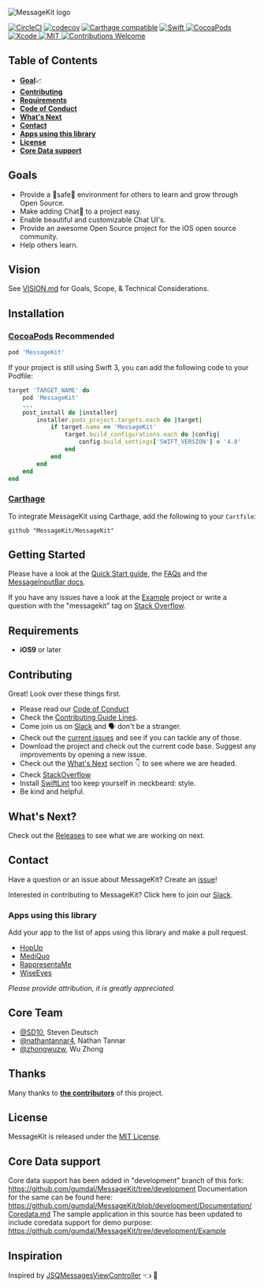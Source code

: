 <p>
  <img src="https://raw.githubusercontent.com/MessageKit/MessageKit/master/Assets/mklogo.png" title="MessageKit logo">
</p>

[![CircleCI](https://circleci.com/gh/MessageKit/MessageKit.svg?style=svg)](https://circleci.com/gh/MessageKit/MessageKit)
[![codecov](https://codecov.io/gh/MessageKit/MessageKit/branch/master/graph/badge.svg)](https://codecov.io/gh/MessageKit/MessageKit)
[![Carthage compatible](https://img.shields.io/badge/Carthage-compatible-4BC51D.svg?style=flat)](https://github.com/Carthage/Carthage)
<a href="https://swift.org">
 <img src="https://img.shields.io/badge/Swift-4-orange.svg"
      alt="Swift" />
</a>
<a href="https://cocoapods.org/">
  <img src="https://cocoapod-badges.herokuapp.com/v/MessageKit/badge.png"
      alt="CocoaPods">
</a>
<a href="https://developer.apple.com/xcode">
  <img src="https://img.shields.io/badge/Xcode-9-blue.svg"
      alt="Xcode">
</a>
<a href="https://opensource.org/licenses/MIT">
  <img src="https://img.shields.io/badge/License-MIT-red.svg"
      alt="MIT">
</a>
<a href="https://github.com/MessageKit/MessageKit/issues">
   <img src="https://img.shields.io/badge/contributions-welcome-brightgreen.svg?style=flat"
        alt="Contributions Welcome">
</a>

## Table of Contents

* [**Goal**](#goals)📈
* [**Contributing**](#contributing)
* [**Requirements**](#requirements)
* [**Code of Conduct**](https://github.com/MessageKit/MessageKit/blob/master/CODE_OF_CONDUCT.md)
* [**What's Next**](#whats-next)
* [**Contact**](#contact)
* [**Apps using this library**](#apps-using-this-library)
* [**License**](#license)
* [**Core Data support**](#coredata)


## Goals

- Provide a :rotating_light:safe:rotating_light: environment for others to learn and grow through Open Source.
- Make adding Chat:speech_balloon: to a project easy.
- Enable beautiful and customizable Chat UI's.
- Provide an awesome Open Source project for the iOS open source community.
- Help others learn.

## Vision
See [VISION.md](https://github.com/MessageKit/MessageKit/blob/master/VISION.md) for Goals, Scope, & Technical Considerations.


## Installation
### [CocoaPods](https://cocoapods.org/) **Recommended**
````ruby
pod 'MessageKit'
````

If your project is still using Swift 3, you can add the following code to your Podfile:

````ruby
target 'TARGET_NAME' do
    pod 'MessageKit'
    ...
    post_install do |installer|
        installer.pods_project.targets.each do |target|
            if target.name == 'MessageKit'
                target.build_configurations.each do |config|
                    config.build_settings['SWIFT_VERSION'] = '4.0'
                end
            end
        end
    end
end
````

### [Carthage](https://github.com/Carthage/Carthage)

To integrate MessageKit using Carthage, add the following to your `Cartfile`:

````
github "MessageKit/MessageKit"
````

## Getting Started

Please have a look at the [Quick Start guide](https://github.com/MessageKit/MessageKit/blob/master/Documentation/QuickStart.md), the [FAQs](https://github.com/MessageKit/MessageKit/blob/master/Documentation/FAQs.md) and the [MessageInputBar docs](https://github.com/MessageKit/MessageKit/blob/master/Documentation/MessageInputBar.md).

If you have any issues have a look at the [Example](https://github.com/MessageKit/MessageKit/tree/master/Example) project or write a question with the "messagekit" tag on [Stack Overflow](https://stackoverflow.com/questions/tagged/messagekit).


## Requirements

- **iOS9** or later


## Contributing

Great! Look over these things first.
- Please read our [Code of Conduct](https://github.com/MessageKit/MessageKit/blob/master/CODE_OF_CONDUCT.md)
- Check the [Contributing Guide Lines](https://github.com/MessageKit/MessageKit/blob/master/CONTRIBUTING.md).
- Come join us on [Slack](https://join.slack.com/t/messagekit/shared_invite/MjI4NzIzNzMyMzU0LTE1MDMwODIzMDUtYzllYzIyNTU4MA) and 🗣 don't be a stranger. 
- Check out the [current issues](https://github.com/MessageKit/MessageKit/issues) and see if you can tackle any of those. 
- Download the project and check out the current code base. Suggest any improvements by opening a new issue. 
- Check out the [What's Next](#whats-next) section :point_down: to see where we are headed.
- Check [StackOverflow](https://stackoverflow.com/questions/tagged/messagekit)
- Install [SwiftLint](https://github.com/realm/SwiftLint) too keep yourself in :neckbeard: style. 
- Be kind and helpful.  


## What's Next?

Check out the [Releases](https://github.com/MessageKit/MessageKit/releases) to see what we are working on next.

## Contact

Have a question or an issue about MessageKit? Create an [issue](https://github.com/MessageKit/MessageKit/issues/new)!

Interested in contributing to MessageKit? Click here to join our [Slack](https://join.slack.com/t/messagekit/shared_invite/MjI4NzIzNzMyMzU0LTE1MDMwODIzMDUtYzllYzIyNTU4MA).

### Apps using this library

Add your app to the list of apps using this library and make a pull request.

- [HopUp](https://itunes.apple.com/us/app/hopup-airsoft-community/id1128903141?mt=8)
- [MediQuo](https://www.mediquo.com)
- [RappresentaMe](https://itunes.apple.com/it/app/rappresentame/id1330914443)
- [WiseEyes](https://itunes.apple.com/us/app/wiseeyes/id1391408511?mt=8)

*Please provide attribution, it is greatly appreciated.*

## Core Team

- [@SD10](https://github.com/sd10), Steven Deutsch
- [@nathantannar4](https://github.com/nathantannar4), Nathan Tannar
- [@zhongwuzw](https://github.com/zhongwuzw), Wu Zhong

## Thanks

Many thanks to [**the contributors**](https://github.com/MessageKit/MessageKit/graphs/contributors) of this project.

## License
MessageKit is released under the [MIT License](https://github.com/MessageKit/MessageKit/blob/master/LICENSE.md).

## Core Data support
Core data support has been added in "development" branch of this fork: https://github.com/gumdal/MessageKit/tree/development
Documentation for the same can be found here: https://github.com/gumdal/MessageKit/blob/development/Documentation/Coredata.md
The sample application in this source has been updated to include coredata support for demo purpose: https://github.com/gumdal/MessageKit/tree/development/Example

## Inspiration
Inspired by [JSQMessagesViewController](https://github.com/jessesquires/JSQMessagesViewController) :point_left: :100:
